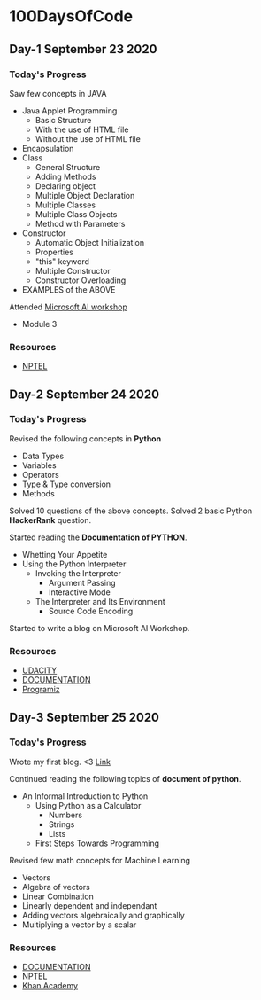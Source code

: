 # 100DaysOfCode

## Day-1 September 23 2020 

### Today's Progress
Saw few concepts in JAVA
 - Java Applet Programming
   - Basic Structure
   - With the use of HTML file
   - Without the use of HTML file
 - Encapsulation
 - Class
   - General Structure
   - Adding Methods
   - Declaring object
   - Multiple Object Declaration
   - Multiple Classes 
   - Multiple Class Objects
   - Method with Parameters
 - Constructor
   - Automatic Object Initialization
   - Properties
   - "this" keyword
   - Multiple Constructor 
   - Constructor Overloading
 - EXAMPLES of the ABOVE
 
 Attended [Microsoft AI workshop](https://www.linkedin.com/posts/allenmanoj_microsoft-azure-machinelearning-activity-6714541173261897728-7Qr1) 
   - Module 3   

### Resources
 - [NPTEL](https://onlinecourses.nptel.ac.in/noc20_cs58/course)


 
 
## Day-2 September 24 2020 
### Today's Progress
Revised the following concepts in **Python**
 - Data Types
 - Variables
 - Operators
 - Type & Type conversion
 - Methods

Solved 10 questions of the above concepts.
Solved 2 basic Python **HackerRank** question.

Started reading the **Documentation of PYTHON**.
 - Whetting Your Appetite
 - Using the Python Interpreter
   - Invoking the Interpreter
     - Argument Passing
     - Interactive Mode
   - The Interpreter and Its Environment
     - Source Code Encoding

Started to write a blog on Microsoft AI Workshop.

### Resources
 - [UDACITY](https://classroom.udacity.com/courses/ud1110)
 - [DOCUMENTATION](https://docs.python.org/3/tutorial/index.html)
 - [Programiz](https://www.programiz.com/python-programming)
 
 
 
## Day-3 September 25 2020 
### Today's Progress

Wrote my first blog. <3 [Link](https://medium.com/@allenmanoj17/head-start-in-deep-tech-4e2195db3849)

Continued reading the following topics of **document of python**. 
 - An Informal Introduction to Python
   - Using Python as a Calculator
     - Numbers
     - Strings
     - Lists
   - First Steps Towards Programming
   
Revised few math concepts for Machine Learning
 - Vectors
 - Algebra of vectors
 - Linear Combination
 - Linearly dependent and independant
 - Adding vectors algebraically and graphically
 - Multiplying a vector by a scalar 
 
### Resources
 - [DOCUMENTATION](https://docs.python.org/3/tutorial/index.html)
 - [NPTEL](https://onlinecourses.nptel.ac.in/noc20_ma35/course)
 - [Khan Academy](https://www.khanacademy.org/math/linear-algebra)
